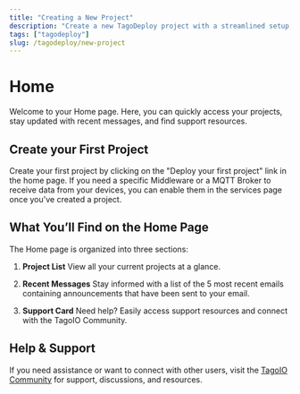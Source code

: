 ```yaml
---
title: "Creating a New Project"
description: "Create a new TagoDeploy project with a streamlined setup, then scale resources as needed."
tags: ["tagodeploy"]
slug: /tagodeploy/new-project
---
```


# Home

Welcome to your Home page. Here, you can quickly access your projects, stay
updated with recent messages, and find support resources.

## Create your First Project

Create your first project by clicking on the "Deploy your first project" link in
the home page. If you need a specific Middleware or a MQTT Broker to receive
data from your devices, you can enable them in the services page once you've
created a project.

## What You’ll Find on the Home Page

The Home page is organized into three sections:

1. **Project List** View all your current projects at a glance.

2. **Recent Messages** Stay informed with a list of the 5 most recent emails
   containing announcements that have been sent to your email.

3. **Support Card** Need help? Easily access support resources and connect with
   the TagoIO Community.

## Help & Support

If you need assistance or want to connect with other users, visit the
[TagoIO Community](https://community.tago.io) for support, discussions, and
resources.
